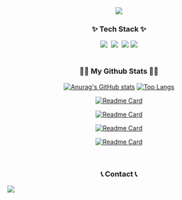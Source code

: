 <!--타이틀 부분-->
<div align="center">
 <img src="https://capsule-render.vercel.app/api?type=cylinder&height=300&color=gradient&text=Hi%20I'm%20Chae%20Haebyeong&textBg=false" />

</div>

<!--내용 부분-->
<h3 align="center">✨ Tech Stack ✨</h3>
<div align="center">
  <img src="https://img.shields.io/badge/C-00599C?style=for-the-badge&logo=c&logoColor=white" />&nbsp
  <img src="https://img.shields.io/badge/C%2B%2B-00599C?style=for-the-badge&logo=c%2B%2B&logoColor=white" />&nbsp

  <img src="https://img.shields.io/badge/-C%23-000000?logo=Csharp&style=flat" />
  <img src="https://img.shields.io/badge/unrealengine-%23313131.svg?style=for-the-badge&logo=unrealengine&logoColor=white" />
</div>

<br>
<h3 align="center">👩‍💻 My Github Stats 👩‍💻</h3>
<div align="center">

[![Anurag's GitHub stats](https://github-readme-stats.vercel.app/api?username=MarineChae&hide_title=true&show_icons=true&include_all_commits=true&disable_animations=true&theme=vue)](https://github.com/anuraghazra/github-readme-stats)
[![Top Langs](https://github-readme-stats.vercel.app/api/top-langs/?username=MarineChae&layout=compact)](https://github.com/MarineChae/github-readme-stats)

[![Readme Card](https://github-readme-stats.vercel.app/api/pin/?username=MarineChae&repo=Echo)](https://github.com/MarineChae/Echo)

[![Readme Card](https://github-readme-stats.vercel.app/api/pin/?username=MarineChae&repo=Dx11-Maple-Project)](https://github.com/MarineChae/Dx11-Maple-Project)

[![Readme Card](https://github-readme-stats.vercel.app/api/pin/?username=MarineChae&repo=Unreal_Team_Portfolio)](https://github.com/MarineChae/Unreal_Team_Portfolio)

[![Readme Card](https://github-readme-stats.vercel.app/api/pin/?username=MarineChae&repo=DX3D11_MapTool)](https://github.com/MarineChae/DX3D11_MapTool)


</div>


<br>
<h3 align="center">📞 Contact 📞</h3>
<div align="center">
<div style="display:flex; flex-direction:row;">
<a href="mailto:zawc0348@gmail.com"><img src="https://img.shields.io/badge/Gmail-d14836?style=flat-square&logo=Gmail&logoColor=white&link=kimhyein7110@gmail.com"/></a>
</p>

